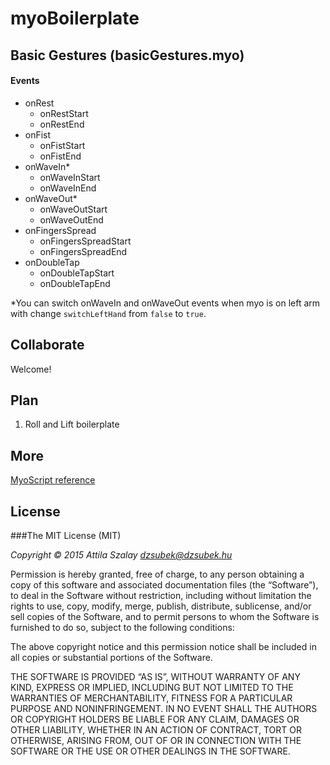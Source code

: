 myoBoilerplate
==============

Basic Gestures (basicGestures.myo)
--------------

#### Events
* onRest
  * onRestStart
  * onRestEnd
* onFist
  * onFistStart
  * onFistEnd
* onWaveIn*
  * onWaveInStart
  * onWaveInEnd
* onWaveOut*
  * onWaveOutStart
  * onWaveOutEnd
* onFingersSpread
  * onFingersSpreadStart
  * onFingersSpreadEnd
* onDoubleTap
  * onDoubleTapStart
  * onDoubleTapEnd

*You can switch onWaveIn and onWaveOut events when myo is on left arm with change `switchLeftHand`  from `false` to `true`.

Collaborate
-----------
Welcome!

Plan
----
1. Roll and Lift boilerplate

More
----
[MyoScript reference](https://developer.thalmic.com/docs/api_reference/platform/script-reference.html)
 
License
-------

###The MIT License (MIT)

*Copyright © 2015 Attila Szalay <dzsubek@dzsubek.hu>*

Permission is hereby granted, free of charge, to any person obtaining a copy of this software and associated documentation files (the “Software”), to deal in the Software without restriction, including without limitation the rights to use, copy, modify, merge, publish, distribute, sublicense, and/or sell copies of the Software, and to permit persons to whom the Software is furnished to do so, subject to the following conditions:

The above copyright notice and this permission notice shall be included in all copies or substantial portions of the Software.

THE SOFTWARE IS PROVIDED “AS IS”, WITHOUT WARRANTY OF ANY KIND, EXPRESS OR IMPLIED, INCLUDING BUT NOT LIMITED TO THE WARRANTIES OF MERCHANTABILITY, FITNESS FOR A PARTICULAR PURPOSE AND NONINFRINGEMENT. IN NO EVENT SHALL THE AUTHORS OR COPYRIGHT HOLDERS BE LIABLE FOR ANY CLAIM, DAMAGES OR OTHER LIABILITY, WHETHER IN AN ACTION OF CONTRACT, TORT OR OTHERWISE, ARISING FROM, OUT OF OR IN CONNECTION WITH THE SOFTWARE OR THE USE OR OTHER DEALINGS IN THE SOFTWARE.
